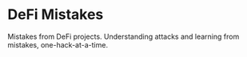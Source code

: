 # DeFi Mistakes

Mistakes from DeFi projects. Understanding attacks and learning from mistakes, one-hack-at-a-time.

